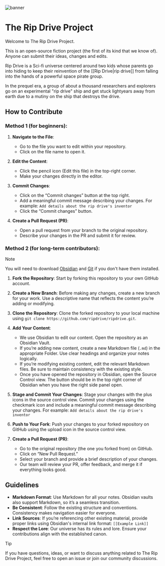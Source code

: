 
![banner](https://github.com/ripdrive/ripdrive/assets/70611435/fe24921c-1c8c-407a-8d49-da40964bd624)

# The Rip Drive Project

Welcome to The Rip Drive Project.

This is an open-source fiction project (the first of its kind that we know of). Anyone can submit their ideas, changes and edits.

Rip Drive is a Sci-fi universe centered around two kids whose parents go into hiding to keep their reinvention of the [[Rip Drive|rip drive]] from falling into the hands of a powerful space pirate group.

In the prequel era, a group of about a thousand researchers and explorers go on an experimental "rip drive" ship and get stuck lightyears away from earth due to a mutiny on the ship that destroys the drive.

## How to Contribute

### Method 1 (for beginners):

1. **Navigate to the File**:
    
    - Go to the file you want to edit within your repository.
    - Click on the file name to open it.

2. **Edit the Content**:
    
    - Click the pencil icon (Edit this file) in the top-right corner.
    - Make your changes directly in the editor.

3. **Commit Changes**:
    
    - Click on the “Commit changes” button at the top right.
    - Add a meaningful commit message describing your changes. For example: `Add details about the rip drive's inventor`
    - Click the “Commit changes” button.

4. **Create a Pull Request (PR)**:
    
    - Open a pull request from your branch to the original repository.
    - Describe your changes in the PR and submit it for review.
### Method 2 (for long-term contributors):

> [!NOTE]
> You will need to download [Obsidian](https://obsidian.md/download) and [Git](https://git-scm.com/downloads) if you don't have them installed.

1. **Fork the Repository**: Start by forking this repository to your own GitHub account.

2. **Create a New Branch**: Before making any changes, create a new branch for your work. Use a descriptive name that reflects the content you’re adding or modifying.

3. **Clone the Repository**: Clone the forked repository to your local machine using `git clone https://github.com/ripdrive/ripdrive.git`.

4. **Add Your Content**:
	- We use Obsidian to edit our content. Open the repository as an Obsidian Vault.
    - If you’re adding new content, create a new Markdown file (`.md`) in the appropriate Folder. Use clear headings and organize your notes logically.
    - If you’re modifying existing content, edit the relevant Markdown files. Be sure to maintain consistency with the existing style.
    - Once you have opened the repository in Obsidian, open the Source Control view. The button should be in the top right corner of Obsidian when you have the right side panel open.

5. **Stage and Commit Your Changes**: Stage your changes with the plus icons in the source control view. Commit your changes using the checkmark icon and include a meaningful commit message describing your changes. For example: `Add details about the rip drive's inventor`

6. **Push to Your Fork**: Push your changes to your forked repository on GitHub using the upload icon in the source control view.

7. **Create a Pull Request (PR)**:
    - Go to the original repository (the one you forked from) on GitHub.
    - Click on “New Pull Request.”
    - Select your branch and provide a brief description of your changes.
    - Our team will review your PR, offer feedback, and merge it if everything looks good.

## Guidelines

- **Markdown Format**: Use Markdown for all your notes. Obsidian vaults also support Markdown, so it’s a seamless transition.
- **Be Consistent**: Follow the existing structure and conventions. Consistency makes navigation easier for everyone.
- **Link Sources**: If you’re referencing other existing material, provide proper links using Obsidian's internal link format: `[[Example Link]]`
- **Respect the Lore**: Our universe has its rules and lore. Ensure your contributions align with the established canon.

> [!TIP]
> If you have questions, ideas, or want to discuss anything related to The Rip Drive Project, feel free to open an issue or join our community discussions.

